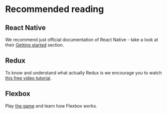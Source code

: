 # Recommended reading

## React Native

We recommend just official documentation of React Native - take a look at their
[Getting started](https://facebook.github.io/react-native/docs/getting-started.html) section.


## Redux

To know and understand what actually Redux is we encourage you to watch
[this free video tutorial](https://egghead.io/lessons/javascript-redux-generating-containers-with-connect-from-react-redux-visibletodolist).


## Flexbox
Play [the game](http://flexboxfroggy.com/) and learn how Flexbox works.
